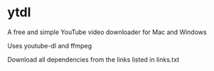 # ytdl
A free and simple YouTube video downloader for Mac and Windows

Uses youtube-dl and ffmpeg

Download all dependencies from the links listed in links.txt
